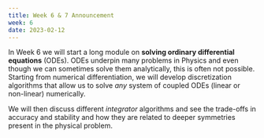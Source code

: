 ```yaml
---
title: Week 6 & 7 Announcement
week: 6
date: 2023-02-12
---
```


In Week 6 we will start a long module on **solving ordinary
differential equations** (ODEs). ODEs underpin many problems in
Physics and even though we can sometimes solve them analytically, this
is often not possible. Starting from numerical differentiation, we
will develop discretization algorithms that allow us to solve *any*
system of coupled ODEs (linear or non-linear) numerically. 

We will then discuss different *integrator* algorithms and see the
trade-offs in accuracy and stability and how they are related to
deeper symmetries present in the physical problem.
